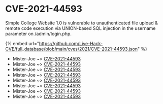 # CVE-2021-44593

Simple College Website 1.0 is vulnerable to unauthenticated file upload & remote code execution via UNION-based SQL injection in the username parameter on /admin/login.php.

{% embed url="https://github.com/Live-Hack-CVE/full_database/blob/main/cves/2021/CVE-2021-44593.json" %}


* Mister-Joe ~> [CVE-2021-44593](https://www.alice-snow.ru/2021/database/cve-2021-44593/cve-2021-44593-mister-joe)
* Mister-Joe ~> [CVE-2021-44593](https://www.alice-snow.ru/2021/database/cve-2021-44593/cve-2021-44593-mister-joe)
* Mister-Joe ~> [CVE-2021-44593](https://www.alice-snow.ru/2021/database/cve-2021-44593/cve-2021-44593-mister-joe)
* Mister-Joe ~> [CVE-2021-44593](https://www.alice-snow.ru/2021/database/cve-2021-44593/cve-2021-44593-mister-joe)
* Mister-Joe ~> [CVE-2021-44593](https://www.alice-snow.ru/2021/database/cve-2021-44593/cve-2021-44593-mister-joe)
* Mister-Joe ~> [CVE-2021-44593](https://www.alice-snow.ru/2021/database/cve-2021-44593/cve-2021-44593-mister-joe)
* Mister-Joe ~> [CVE-2021-44593](https://www.alice-snow.ru/2021/database/cve-2021-44593/cve-2021-44593-mister-joe)
* Mister-Joe ~> [CVE-2021-44593](https://www.alice-snow.ru/2021/database/cve-2021-44593/cve-2021-44593-mister-joe)